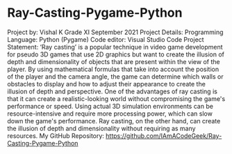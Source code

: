 # Ray-Casting-Pygame-Python
Project by:
	Vishal K
	Grade XI
	September 2021
Project Details:
Programming Language: Python (Pygame)
Code editor: Visual Studio Code
Project Statement:
	‘Ray casting’ is a popular technique in video game development for pseudo 3D games that use 2D graphics but want to create the illusion of depth and dimensionality of objects that are present within the view of the player. 
By using mathematical formulas that take into account the position of the player and the camera angle, the game can determine which walls or obstacles to display and how to adjust their appearance to create the illusion of depth and perspective.
One of the advantages of ray casting is that it can create a realistic-looking world without compromising the game's performance or speed. Using actual 3D simulation environments can be resource-intensive and require more processing power, which can slow down the game's performance. Ray casting, on the other hand, can create the illusion of depth and dimensionality without requiring as many resources.
My GitHub Repository:
https://github.com/IAmACodeGeek/Ray-Casting-Pygame-Python
 
